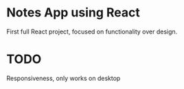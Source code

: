 # Notes App using React

First full React project, focused on functionality over design.

# TODO

Responsiveness, only works on desktop
